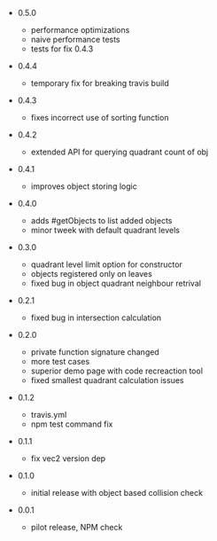 - 0.5.0
    - performance optimizations
    - naive performance tests
    - tests for fix 0.4.3

- 0.4.4
    - temporary fix for breaking travis build

- 0.4.3
    - fixes incorrect use of sorting function

- 0.4.2
    - extended API for querying quadrant count of obj

- 0.4.1
    - improves object storing logic

- 0.4.0
    - adds #getObjects to list added objects
    - minor tweek with default quadrant levels

- 0.3.0
    - quadrant level limit option for constructor
    - objects registered only on leaves
    - fixed bug in object quadrant neighbour retrival

- 0.2.1
    - fixed bug in intersection calculation

- 0.2.0
    - private function signature changed
    - more test cases
    - superior demo page with code recreaction tool
    - fixed smallest quadrant calculation issues

- 0.1.2
    - travis.yml
    - npm test command fix

- 0.1.1
    - fix vec2 version dep

- 0.1.0
    - initial release with object based collision check

- 0.0.1
    - pilot release, NPM check
